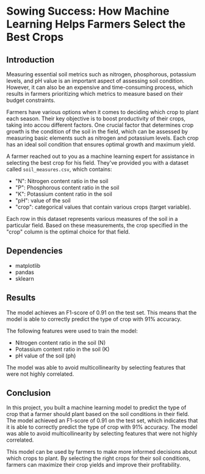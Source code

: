 # Sowing Success: How Machine Learning Helps Farmers Select the Best Crops

## Introduction
Measuring essential soil metrics such as nitrogen, phosphorous, potassium levels, and pH value is an important aspect of assessing soil condition. However, it can also be an expensive and time-consuming process, which results in farmers prioritizing which metrics to measure based on their budget constraints.

Farmers have various options when it comes to deciding which crop to plant each season. Their key objective is to boost productivity of their crops, taking into accou different factors. One crucial factor that determines crop growth is the condition of the soil in the field, which can be assessed by measuring basic elements such as nitrogen and potassium levels. Each crop has an ideal soil condition that ensures optimal growth and maximum yield.

A farmer reached out to you as a machine learning expert for assistance in selecting the best crop for his field. They've provided you with a dataset called `soil_measures.csv`, which contains:
- "N": Nitrogen content ratio in the soil
- "P": Phosphorous content ratio in the soil
- "K": Potassium content ratio in the soil
- "pH": value of the soil
- "crop": categorical values that contain various crops (target variable).

Each row in this dataset represents various measures of the soil in a particular field. Based on these measurements, the crop specified in the "crop" column is the optimal choice for that field.

## Dependencies
- matplotlib
- pandas
- sklearn

## Results
The model achieves an F1-score of 0.91 on the test set. This means that the model is able to correctly predict the type of crop with 91% accuracy.

The following features were used to train the model:
- Nitrogen content ratio in the soil (N)
- Potassium content ratio in the soil (K)
- pH value of the soil (ph)

The model was able to avoid multicollinearity by selecting features that were not highly correlated.

## Conclusion
In this project, you built a machine learning model to predict the type of crop that a farmer should plant based on the soil conditions in their field. The model achieved an F1-score of 0.91 on the test set, which indicates that it is able to correctly predict the type of crop with 91% accuracy. The model was able to avoid multicollinearity by selecting features that were not highly correlated.

This model can be used by farmers to make more informed decisions about which crops to plant. By selecting the right crops for their soil conditions, farmers can maximize their crop yields and improve their profitability.
